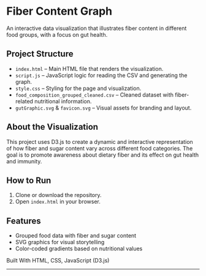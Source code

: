 # Fiber Content Graph

An interactive data visualization that illustrates fiber content in different food groups, with a focus on gut health.

## Project Structure

- `index.html` – Main HTML file that renders the visualization.
- `script.js` – JavaScript logic for reading the CSV and generating the graph.
- `style.css` – Styling for the page and visualization.
- `food_composition_grouped_cleaned.csv` – Cleaned dataset with fiber-related nutritional information.
- `gutGraphic.svg` & `favicon.svg` – Visual assets for branding and layout.

## About the Visualization

This project uses D3.js to create a dynamic and interactive representation of how fiber and sugar content vary across different food categories. The goal is to promote awareness about dietary fiber and its effect on gut health and immunity.

## How to Run

1. Clone or download the repository.
2. Open `index.html` in your browser.

## Features

- Grouped food data with fiber and sugar content
- SVG graphics for visual storytelling
- Color-coded gradients based on nutritional values

Built With HTML, CSS, JavaScript (D3.js)

---
